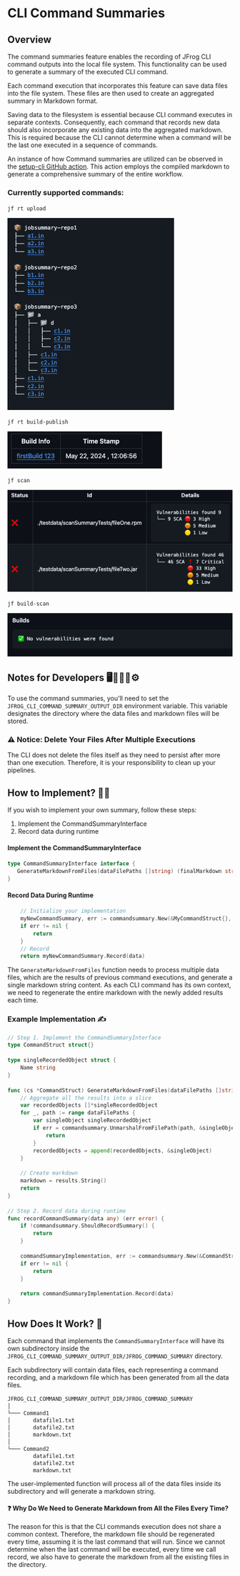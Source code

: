# CLI Command Summaries

## Overview

The command summaries feature enables the recording of JFrog CLI command outputs into the local file system.
This functionality can be used to generate a summary of the executed CLI command.

Each command execution that incorporates this feature can save data files into the file system.
These files are then used to create an aggregated summary in Markdown format.

Saving data to the filesystem is essential because CLI command executes in separate contexts.
Consequently, each command that records new data should also incorporate any existing data into the aggregated markdown.
This is required because the CLI cannot determine when a command will be the last one executed in a sequence of commands.


An instance of how Command summaries are utilized can be observed in the [setup-cli GitHub action](https://github.com/jfrog/setup-jfrog-cli/blob/master/README.md#github-job-summaries).
This action employs the compiled markdown to generate a comprehensive summary of the entire workflow.

### Currently supported commands:
`jf rt upload`

![rt-upload-summary-example](../.gitbook/assets/rt-upload-summary.png)


`jf rt build-publish`

![rt-upload-summary-example](../.gitbook/assets/build-info-summary.png)


`jf scan `

![jf-scan-example](../.gitbook/assets/jf-scan-summary.png)


`jf build-scan `

![jf-scan-example](../.gitbook/assets/jf-build-scan-summary.png)

## Notes for Developers 🖥️👩🏻‍💻⚙️

To use the command summaries, you'll need to set the `JFROG_CLI_COMMAND_SUMMARY_OUTPUT_DIR` environment variable.
This variable designates the directory where the data files and markdown files will be stored.

### ⚠️ Notice: Delete Your Files After Multiple Executions

The CLI does not delete the files itself as they need to persist after more than one execution.
Therefore, it is your responsibility to clean up your pipelines.

## How to Implement? 👩‍💻

If you wish to implement your own summary, follow these steps:

1. Implement the CommandSummaryInterface
2. Record data during runtime

#### Implement the CommandSummaryInterface
 ```go
type CommandSummaryInterface interface {
	GenerateMarkdownFromFiles(dataFilePaths []string) (finalMarkdown string, err error)
}
 ```

#### Record Data During Runtime
```go
    // Initialize your implementation
	myNewCommandSummary, err := commandsummary.New(&MyCommandStruct{}, "myNewCommandSummary")
	if err != nil {
		return
	}
	// Record
	return myNewCommandSummary.Record(data)
 ```

The `GenerateMarkdownFromFiles` function needs to process multiple data files, which are the results of previous command executions, and generate a single markdown string content. As each CLI command has its own context, we need to regenerate the entire markdown with the newly added results each time.

### Example Implementation ✍️


```go
// Step 1. Implement the CommandSummaryInterface
type CommandStruct struct{}

type singleRecordedObject struct {
	Name string
}

func (cs *CommandStruct) GenerateMarkdownFromFiles(dataFilePaths []string) (markdown string, err error) {
	// Aggregate all the results into a slice
	var recordedObjects []*singleRecordedObject
	for _, path := range dataFilePaths {
		var singleObject singleRecordedObject
		if err = commandsummary.UnmarshalFromFilePath(path, &singleObject); err != nil {
			return
		}
		recordedObjects = append(recordedObjects, &singleObject)
	}

	// Create markdown
	markdown = results.String()
	return
}

// Step 2. Record data during runtime
func recordCommandSummary(data any) (err error) {
	if !commandsummary.ShouldRecordSummary() {
		return
	}

	commandSummaryImplementation, err := commandsummary.New(&CommandStruct{}, "CommandName")
	if err != nil {
		return
	}

	return commandSummaryImplementation.Record(data)
}

 ```



## How Does It Work? 🚧

Each command that implements the `CommandSummaryInterface` will have its own subdirectory inside the `JFROG_CLI_COMMAND_SUMMARY_OUTPUT_DIR/JFROG_COMMAND_SUMMARY` directory.

Each subdirectory will contain data files, each representing a command recording, and a markdown file which has been generated from all the data files.


```
JFROG_CLI_COMMAND_SUMMARY_OUTPUT_DIR/JFROG_COMMAND_SUMMARY  
│
└─── Command1
│       datafile1.txt
│       datafile2.txt
│       markdown.txt
│   
└─── Command2
        datafile1.txt
        datafile2.txt
        markdown.txt
```

The user-implemented function will process all of the data files inside its subdirectory and will generate a markdown string.

#### ❓ Why Do We Need to Generate Markdown from All the Files Every Time?

The reason for this is that the CLI commands execution does not share a common context. 
Therefore, the markdown file should be regenerated every time, assuming it is the last command that will run.
Since we cannot determine when the last command will be executed, every time we call record,
we also have to generate the markdown from all the existing files in the directory.